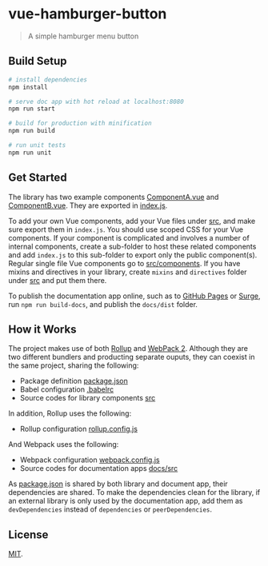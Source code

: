 # vue-hamburger-button

> A simple hamburger menu button

## Build Setup

``` bash
# install dependencies
npm install

# serve doc app with hot reload at localhost:8080
npm run start

# build for production with minification
npm run build

# run unit tests
npm run unit
```

## Get Started

The library has two example components [ComponentA.vue](src/components/ComponentA.vue) and [ComponentB.vue](src/components/ComponentB.vue). They are exported in [index.js](src/index.js).

To add your own Vue components, add your Vue files under [src](src), and make sure export them in `index.js`. You should use scoped CSS for your Vue components. If your component is complicated and involves a number of internal components, create a sub-folder to host these related components and add `index.js` to this sub-folder to export only the public component(s). Regular single file Vue components go to [src/components](src/components). If you have mixins and directives in your library, create `mixins` and `directives` folder under [src](src) and put them there.

To publish the documentation app online, such as to [GitHub Pages](https://pages.github.com/) or [Surge](https://surge.sh/), run `npm run build-docs`, and publish the `docs/dist` folder.

## How it Works

The project makes use of both [Rollup](https://rollupjs.org/) and [WebPack 2](https://webpack.github.io/). Although they are two different bundlers and producting separate ouputs, they can coexist in the same project, sharing the following:

- Package definition [package.json](package.json)
- Babel configuration [.babelrc](.babelrc)
- Source codes for library components [src](src)

In addition, Rollup uses the following:

- Rollup configuration [rollup.config.js](rollup.config.js)

And Webpack uses the following:

- Webpack configuration [webpack.config.js](webpack.config.js)
- Source codes for documentation apps [docs/src](docs/src)

As [package.json](package.json) is shared by both library and document app, their dependencies are shared. To make the dependencies clean for the library, if an external library is only used by the documentation app, add them as `devDependencies` instead of `dependencies` or `peerDependencies`.

## License

[MIT](LICENSE).
